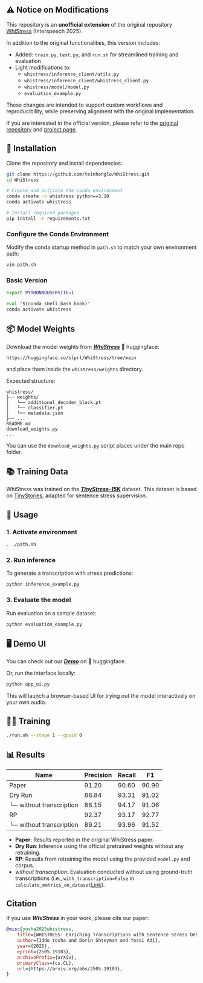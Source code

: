 ## ⚠️ Notice on Modifications

This repository is an **unofficial extension** of the original repository
[WhiStress](https://github.com/slp-rl/WhiStress) (Interspeech 2025).

In addition to the original functionalities, this version includes:
- Added: `train.py`, `test.py`, and `run.sh` for streamlined training and evaluation
- Light modifications to:
  - `whistress/inference_client/utils.py`
  - `whistress/inference_client/whistress_client.py`
  - `whistress/model/model.py`
  - `evaluation_example.py`

These changes are intended to support custom workflows and reproducibility, while preserving alignment with the original implementation.

If you are interested in the official version, please refer to the [original repository](https://github.com/slp-rl/WhiStress) and [project page](https://pages.cs.huji.ac.il/adiyoss-lab/whistress/).

## 🔧 Installation

Clone the repository and install dependencies:

```bash
git clone https://github.com/teinhonglo/WhiStress.git
cd WhiStress

# Create and activate the conda environment
conda create -n whistress python==3.10
conda activate whistress

# Install required packages
pip install -r requirements.txt
````

### Configure the Conda Environment

Modify the conda startup method in `path.sh` to match your own environment path:

```bash
vim path.sh
```

### Basic Version

```bash
export PYTHONNOUSERSITE=1

eval "$(conda shell.bash hook)"
conda activate whistress
```

## 📦 Model Weights

Download the model weights from [***WhiStress***](https://huggingface.co/slprl/WhiStress) 🤗 huggingface:
```
https://huggingface.co/slprl/WhiStress/tree/main
```
and place them inside the `whistress/weights` directory.

Expected structure:

```
whistress/
├── weights/
│   └── additional_decoder_block.pt
│   └── classifier.pt
│   └── metadata.json
├── ...
README.md
download_weights.py
...
```

You can use the `download_weights.py` script places under the main repo folder. 


## 📚 Training Data

WhiStress was trained on the [***TinyStress-15K***](https://huggingface.co/datasets/slprl/TinyStress-15K) dataset. This dataset is based on [TinyStories](https://huggingface.co/datasets/roneneldan/TinyStories), adapted for sentence stress supervision.


## 🚀 Usage

### 1. Activate environment

```bash
. ./path.sh
```

### 2. Run inference

To generate a transcription with stress predictions:

```bash
python inference_example.py
```

### 3. Evaluate the model

Run evaluation on a sample dataset:

```bash
python evaluation_example.py
```

## 🖥️ Demo UI

You can check out our [***Demo***](https://huggingface.co/datasets/loud-whisper-project/tinyStories-audio-emphasized) on 🤗 huggingface.

Or, run the interface locally:

```bash
python app_ui.py
```

This will launch a browser-based UI for trying out the model interactively on your own audio.

## 🏋️‍♀️ Training

```bash
./run.sh --stage 1 --gpuid 0
```

## 📊 Results

| Name                  | Precision | Recall | F1    |
|-----------------------|-----------|--------|-------|
| Paper                 | 91.20     | 90.60  | 90.90 |
| Dry Run               | 88.84     | 93.31  | 91.02 |
| └─ without transcription | 88.15     | 94.17  | 91.06 |
| RP       | 92.37     | 93.17  | 92.77 |
| └─ without transcription | 89.21     | 93.96  | 91.52 |

- **Paper**: Results reported in the original WhiStress paper.  
- **Dry Run**: Inference using the official pretrained weights without any retraining.  
- **RP**: Results from retraining the model using the provided `model.py` and corpus.  
- *without transcription*: Evaluation conducted without using ground-truth transcriptions (i.e., `with_transcription=False` in `calculate_metrics_on_dataset`[Link](https://github.com/teinhonglo/WhiStress/blob/main/evaluation_example.py#L79-L84)).

## Citation

If you use ***WhiStress*** in your work, please cite our paper:

```bibtex
@misc{yosha2025whistress,
    title={WHISTRESS: Enriching Transcriptions with Sentence Stress Detection}, 
    author={Iddo Yosha and Dorin Shteyman and Yossi Adi},
    year={2025},
    eprint={2505.19103},
    archivePrefix={arXiv},
    primaryClass={cs.CL},
    url={https://arxiv.org/abs/2505.19103}, 
}
```
